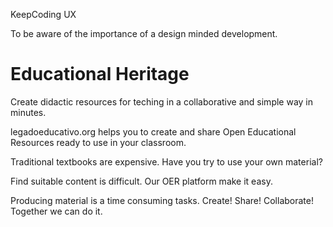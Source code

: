KeepCoding UX

To be aware of the importance of a design minded development.

# Educational Heritage

Create didactic resources for teching in a collaborative and simple way in minutes.

legadoeducativo.org helps you to create and share Open Educational Resources ready to use in your classroom.

Traditional textbooks are expensive. Have you try to use your own material?

Find suitable content is difficult. Our OER platform make it easy.

Producing material is a time consuming tasks. Create! Share! Collaborate! Together we can do it.

